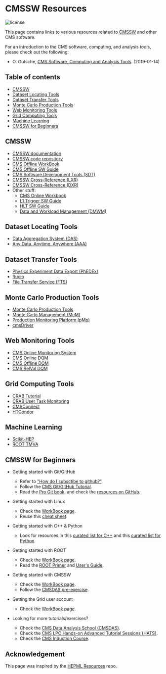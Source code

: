# CMSSW Resources

![license](https://img.shields.io/github/license/jiafulow/cmssw-resources-page.svg)

This page contains links to various resources related to [CMSSW](https://cms-sw.github.io/) and other CMS software.

For an introduction to the CMS software, computing, and analysis tools, please check out the following:
- O. Gutsche, [CMS Software, Computing and Analysis Tools](https://indico.cern.ch/event/759915/contributions/3151844/attachments/1720658/2892746/190114_-_CMSDAS_-_CMS_Software_Computing_and_Analysis_Tools.pdf). (2019-01-14)

## Table of contents

- [CMSSW](#cmssw)
- [Dataset Locating Tools](#dataset-locating-tools)
- [Dataset Transfer Tools](#dataset-transfer-tools)
- [Monte Carlo Production Tools](#monte-carlo-production-tools)
- [Web Monitoring Tools](#web-monitoring-tools)
- [Grid Computing Tools](#grid-computing-tools)
- [Machine Learning](#machine-learning)
- [CMSSW for Beginners](#cmssw-for-beginners)


## CMSSW

- [CMSSW documentation](https://cms-sw.github.io/)
- [CMSSW code repository](https://github.com/cms-sw/cmssw)
- [CMS Offline WorkBook](https://twiki.cern.ch/twiki/bin/view/CMSPublic/WorkBook)
- [CMS Offline SW Guide](https://twiki.cern.ch/twiki/bin/view/CMSPublic/SWGuide)
- [CMS Software Development Tools (SDT)](https://cmssdt.cern.ch/SDT/)
- [CMSSW Cross-Reference (LXR)](https://cmssdt.cern.ch/lxr)
- [CMSSW Cross-Reference (DXR)](https://cmssdt.cern.ch/dxr)
- Other stuff:
  - [CMS Online Workbook](https://twiki.cern.ch/twiki/bin/view/CMS/OnlineWB)
  - [L1 Trigger SW Guide](https://twiki.cern.ch/twiki/bin/view/CMSPublic/SWGuideL1Trigger)
  - [HLT SW Guide](https://twiki.cern.ch/twiki/bin/view/CMSPublic/SWGuideGlobalHLT)
  - [Data and Workload Management (DMWM)](https://twiki.cern.ch/twiki/bin/view/CMS/DMWM)

## Dataset Locating Tools

- [Data Aggregation System (DAS)](https://cmsweb.cern.ch/das)
- [Any Data, Anytime, Anywhere (AAA)](https://twiki.cern.ch/twiki/bin/view/CMSPublic/WorkBookXrootdService)

## Dataset Transfer Tools

- [Physics Experiment Data Export (PhEDEx)](https://cmsweb.cern.ch/phedex)
- [Rucio](https://twiki.cern.ch/twiki/bin/view/CMSPublic/Rucio)
- [File Transfer Service (FTS)](https://fts3-cms.cern.ch/)

## Monte Carlo Production Tools

- [Monte Carlo Production Tools](https://monte-carlo-production-tools.gitbook.io/project/)
- [Monte Carlo Management (McM)](https://cms-pdmv.cern.ch/mcm/)
- [Production Monitoring Platform (pMp)](https://cms-pdmv-dev.cern.ch/pmp/)
- [cmsDriver](https://monte-carlo-production-tools.gitbook.io/project/cmsdriver-argument-and-meaning)

## Web Monitoring Tools

- [CMS Online Monitoring System](https://cmsoms.cern.ch/)
- [CMS Online DQM](https://cmsweb.cern.ch/dqm/online/)
- [CMS Offline DQM](https://cmsweb.cern.ch/dqm/offline/)
- [CMS RelVal DQM](https://cmsweb.cern.ch/dqm/relval/)

## Grid Computing Tools

- [CRAB Tutorial](https://twiki.cern.ch/twiki/bin/view/CMSPublic/WorkBookCRAB3Tutorial)
- [CRAB User Task Monitoring](https://monit-grafana.cern.ch/d/cmsTMGlobal/cms-tasks-monitoring-globalview)
- [CMSConnect](https://twiki.cern.ch/twiki/bin/view/CMSPublic/WorkBookCMSConnect)
- [HTCondor](https://batchdocs.web.cern.ch/local/quick.html)

## Machine Learning

- [Scikit-HEP](https://scikit-hep.org)
- [ROOT TMVA](https://root.cern.ch/tmva)


## CMSSW for Beginners

- Getting started with Git/GitHub
  - Refer to ["How do I subsctibe to github?"](https://cms-sw.github.io/faq.html#how-do-i-subscribe-to-github).
  - Follow the [CMS Git/GitHub Tutorial](https://twiki.cern.ch/twiki/bin/view/CMS/CMSGitTutorial).
  - Read the [Pro Git book](https://git-scm.com/book/), and check the [resources on GitHub](https://try.github.io/).

- Getting started with Linux
  - Check the [WorkBook page](https://twiki.cern.ch/twiki/bin/view/CMSPublic/WorkBookBasicLinux). 
  - Reuse this [cheat sheet](https://github.com/LeCoupa/awesome-cheatsheets/blob/master/languages/bash.sh).

- Getting started with C++ & Python
  - Look for resources in this [curated list for C++](https://github.com/fffaraz/awesome-cpp#resources) and this [curated list for Python](https://github.com/vinta/awesome-python#resources).

- Getting started with ROOT
  - Check the [WorkBook page](https://twiki.cern.ch/twiki/bin/view/CMSPublic/WorkBookBasicROOT).
  - Read the [ROOT Primer](https://root.cern.ch/root/htmldoc/guides/primer/ROOTPrimer.html) and [User's Guide](https://root.cern.ch/guides/users-guide).

- Getting started with CMSSW
  - Check the [WorkBook page](https://twiki.cern.ch/twiki/bin/view/CMSPublic/WorkBookCMSSWFramework).
  - Follow the [CMSDAS pre-exercise](https://twiki.cern.ch/twiki/bin/view/CMS/SWGuideCMSDataAnalysisSchoolPreExerciseFirstSet).

- Getting the Grid user account
  - Check the [WorkBook page](https://twiki.cern.ch/twiki/bin/view/CMSPublic/WorkBookStartingGrid).

- Looking for more tutorials/exercises?
  - Check the [CMS Data Analysis School (CMSDAS)](https://twiki.cern.ch/twiki/bin/view/CMS/WorkBookExercisesCMSDataAnalysisSchool).
  - Check the [CMS LPC Hands-on Advanced Tutorial Sessions (HATS)](https://lpc.fnal.gov/programs/schools-workshops/hats.shtml).
  - Check the [CMS Induction Course](https://indico.cern.ch/event/914784/timetable/).


## Acknowledgement

This page was inspired by the [HEPML Resources](https://github.com/iml-wg/HEP-ML-Resources) repo.
